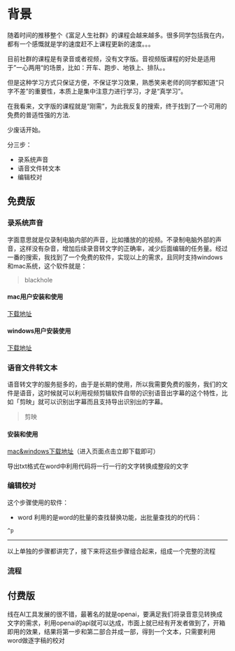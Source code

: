 # 背景
随着时间的推移整个《富足人生社群》的课程会越来越多。很多同学包括我在内，都有一个感慨就是学的速度赶不上课程更新的速度。。。

目前社群的课程是有录音或者视频，没有文字版。音视频版课程的好处是适用于”一心两用“的场景，比如：开车、跑步、地铁上、排队。。

但是这种学习方式只保证方便，不保证学习效果，熟悉笑来老师的同学都知道“只字不差”的重要性，本质上是集中注意力进行学习，才是“真学习”。

在我看来，文字版的课程就是“刚需”，为此我反复的搜索，终于找到了一个可用的免费的普适性强的方法.

少废话开始。

分三步：
- 录系统声音
- 语音文件转文本
- 编辑校对
## 免费版
### 录系统声音
字面意思就是仅录制电脑内部的声音，比如播放的的视频。不录制电脑外部的声音，这样没有杂音，增加后续录音转文字的正确率，减少后面编辑的任务量。经过一番的搜索，我找到了一个免费的软件，实现以上的需求，且同时支持windows和mac系统，这个软件就是：
>blackhole 

####  mac用户安装和使用
[下载地址](https://existential.audio/blackhole/?pk_campaign=github&pk_kwd=readme)



#### windows用户安装使用

[下载地址](https://existential.audio/blackhole/windows/)

### 语音文件转文本
语音转文字的服务挺多的，由于是长期的使用，所以我需要免费的服务，我们的文件是语音，这时候就可以利用视频剪辑软件自带的识别语音出字幕的这个特性，比如「剪映」就可以识别出字幕而且支持导出识别出的字幕。

> 剪映

#### 安装和使用

[mac&windows下载地址](https://www.capcut.cn/)（进入页面点击立即下载即可）


导出txt格式在word中利用代码将一行一行的文字转换成整段的文字


### 编辑校对
这个步骤使用的软件：
- word
利用的是word的批量的查找替换功能，出批量查找的的代码：
```
^p
```

----
以上单独的步骤都讲完了，接下来将这些步骤组合起来，组成一个完整的流程

### 流程

## 付费版
线在AI工具发展的很不错，最著名的就是openai，要满足我们将录音意见转换成文字的需求，利用openai的api就可以达成，市面上就已经有开发者做到了，开箱即用的效果，结果将第一步和第二部合并成一部，得到一个文本，只需要利用word做逐字稿的校对

